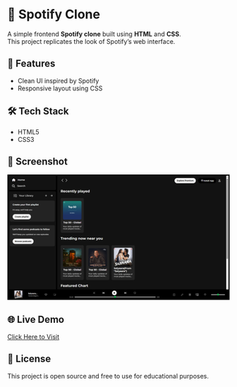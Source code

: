 # 🎵 Spotify Clone

A simple frontend **Spotify clone** built using **HTML** and **CSS**.  
This project replicates the look of Spotify’s web interface.

## 🚀 Features

- Clean UI inspired by Spotify
- Responsive layout using CSS


## 🛠️ Tech Stack

- HTML5
- CSS3

## 📸 Screenshot

![UI Preview](Screenshot.png)




## 🌐 Live Demo

[Click Here to Visit](https://vishalyadav-git.github.io/spotify-clone)

## 📄 License

This project is open source and free to use for educational purposes.


